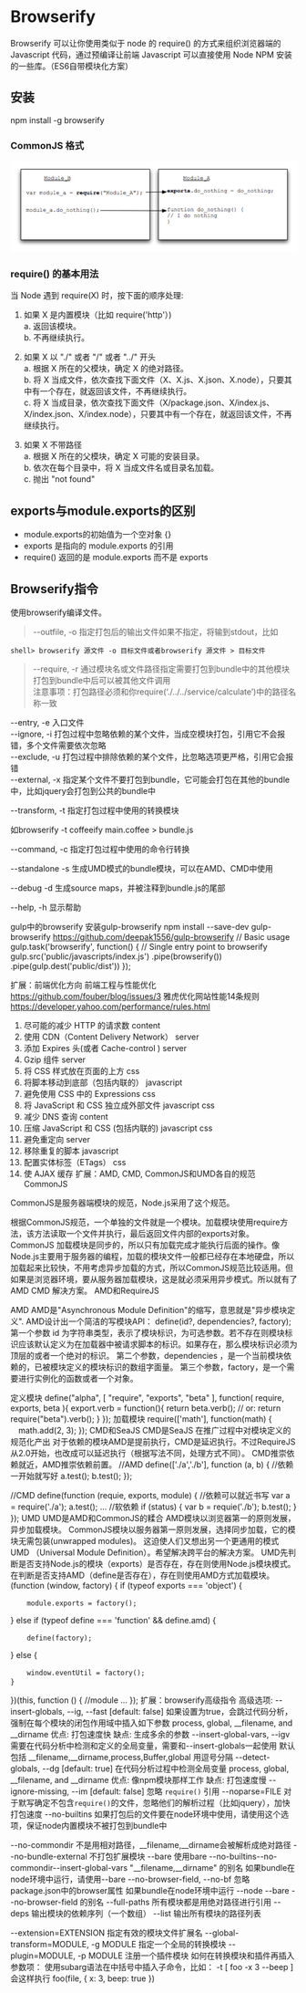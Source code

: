 # Browserify
Browserify 可以让你使用类似于 node 的 require() 的方式来组织浏览器端的 Javascript 代码，通过预编译让前端 Javascript 可以直接使用 Node NPM 安装的一些库。（ES6自带模块化方案）  

## 安装
npm install -g browserify  

### CommonJS 格式
![Commonjs](commonJS.png)

### require() 的基本用法
当 Node 遇到 require(X) 时，按下面的顺序处理:  
1. 如果 X 是内置模块（比如 require('http'）)  
a.  返回该模块。  
b.  不再继续执行。  

2. 如果 X 以 "./" 或者 "/" 或者 "../" 开头  
a. 根据 X 所在的父模块，确定 X 的绝对路径。  
b. 将 X 当成文件，依次查找下面文件（X、X.js、X.json、X.node），只要其中有一个存在，就返回该文件，不再继续执行。  
c. 将 X 当成目录，依次查找下面文件（X/package.json、X/index.js、X/index.json、X/index.node），只要其中有一个存在，就返回该文件，不再继续执行。  

3. 如果 X 不带路径  
a. 根据 X 所在的父模块，确定 X 可能的安装目录。  
b. 依次在每个目录中，将 X 当成文件名或目录名加载。  
c. 抛出 "not found"

## exports与module.exports的区别
* module.exports的初始值为一个空对象 {}  
* exports 是指向的 module.exports 的引用  
* require() 返回的是 module.exports 而不是 exports  

## Browserify指令
使用browserify编译文件。  
>--outfile, -o  指定打包后的输出文件如果不指定，将输到stdout，比如  

    shell> browserify 源文件 -o 目标文件或者browserify 源文件 > 目标文件

>--require, -r  通过模块名或文件路径指定需要打包到bundle中的其他模块打包到bundle中后可以被其他文件调用  
注意事项：打包路径必须和你require(‘./../../service/calculate’)中的路径名称一致  

--entry, -e  入口文件  
--ignore, -i  打包过程中忽略依赖的某个文件，当成空模块打包，引用它不会报错，多个文件需要依次忽略  
--exclude, -u  打包过程中排除依赖的某个文件，比忽略选项更严格，引用它会报错  
--external, -x  指定某个文件不要打包到bundle，它可能会打包在其他的bundle中，比如jquery会打包到公共的bundle中  

--transform, -t  指定打包过程中使用的转换模块  

如browserify -t coffeeify main.coffee > bundle.js  

--command, -c  指定打包过程中使用的命令行转换  

--standalone -s  生成UMD模式的bundle模块，可以在AMD、CMD中使用  

--debug -d  生成source maps，并被注释到bundle.js的尾部  

--help, -h  显示帮助  

gulp中的browserify
安装gulp-browserify
npm install --save-dev gulp-browserify
https://github.com/deepak1556/gulp-browserify
// Basic usage
gulp.task('browserify', function() {
	// Single entry point to browserify
	gulp.src('public/javascripts/index.js')
		.pipe(browserify())
		.pipe(gulp.dest('public/dist'))
});


扩展：前端优化方向
前端工程与性能优化 https://github.com/fouber/blog/issues/3
雅虎优化网站性能14条规则
https://developer.yahoo.com/performance/rules.html
1. 尽可能的减少 HTTP 的请求数					content
2. 使用 CDN（Content Delivery Network）	server
3. 添加 Expires 头(或者 Cache-control )		server
4. Gzip 组件										server
5. 将 CSS 样式放在页面的上方					css
6. 将脚本移动到底部（包括内联的）				javascript
7. 避免使用 CSS 中的 Expressions				css
8. 将 JavaScript 和 CSS 独立成外部文件		javascript css
9. 减少 DNS 查询									content
10. 压缩 JavaScript 和 CSS (包括内联的)		javascript css
11. 避免重定向									server
12. 移除重复的脚本								javascript
13. 配置实体标签（ETags）						css
14. 使 AJAX 缓存
扩展：AMD, CMD, CommonJS和UMD各自的规范
CommonJS

CommonJS是服务器端模块的规范，Node.js采用了这个规范。

根据CommonJS规范，一个单独的文件就是一个模块。加载模块使用require方法，该方法读取一个文件并执行，最后返回文件内部的exports对象。
CommonJS 加载模块是同步的，所以只有加载完成才能执行后面的操作。像Node.js主要用于服务器的编程，加载的模块文件一般都已经存在本地硬盘，所以加载起来比较快，不用考虑异步加载的方式，所以CommonJS规范比较适用。但如果是浏览器环境，要从服务器加载模块，这是就必须采用异步模式。所以就有了 AMD CMD 解决方案。
AMD和RequireJS

AMD
AMD是"Asynchronous Module Definition"的缩写，意思就是"异步模块定义".
AMD设计出一个简洁的写模块API：
define(id?, dependencies?, factory);
第一个参数 id 为字符串类型，表示了模块标识，为可选参数。若不存在则模块标识应该默认定义为在加载器中被请求脚本的标识。如果存在，那么模块标识必须为顶层的或者一个绝对的标识。
第二个参数，dependencies ，是一个当前模块依赖的，已被模块定义的模块标识的数组字面量。
第三个参数，factory，是一个需要进行实例化的函数或者一个对象。

定义模块
define("alpha", [ "require", "exports", "beta" ], function( require, exports, beta ){
    export.verb = function(){
        return beta.verb();
        // or:
        return require("beta").verb();
    }
});
加载模块
require(['math'], function(math) {
　math.add(2, 3);
});
CMD和SeaJS
CMD是SeaJS 在推广过程中对模块定义的规范化产出
对于依赖的模块AMD是提前执行，CMD是延迟执行。不过RequireJS从2.0开始，也改成可以延迟执行（根据写法不同，处理方式不同）。
CMD推崇依赖就近，AMD推崇依赖前置。
//AMD
define(['./a','./b'], function (a, b) {
    //依赖一开始就写好
    a.test();
    b.test();
});

//CMD
define(function (requie, exports, module) {
    //依赖可以就近书写
    var a = require('./a');
    a.test();
    ...
    //软依赖
    if (status) {
        var b = requie('./b');
        b.test();
    }
});
UMD
UMD是AMD和CommonJS的糅合
AMD模块以浏览器第一的原则发展，异步加载模块。
CommonJS模块以服务器第一原则发展，选择同步加载，它的模块无需包装(unwrapped modules)。
这迫使人们又想出另一个更通用的模式UMD （Universal Module Definition）。希望解决跨平台的解决方案。
UMD先判断是否支持Node.js的模块（exports）是否存在，存在则使用Node.js模块模式。
在判断是否支持AMD（define是否存在），存在则使用AMD方式加载模块。
(function (window, factory) {
if (typeof exports === 'object') {

        module.exports = factory();
} else if (typeof define === 'function' && define.amd) {

        define(factory);
} else {

        window.eventUtil = factory();
    }
})(this, function () {
    //module ...
});
扩展：browserify高级指令
高级选项:
  --insert-globals, --ig, --fast    [default: false]
    如果设置为true，会跳过代码分析，强制在每个模块的闭包作用域中插入如下参数
    process, global, __filename, and __dirname
    优点: 打包速度快
    缺点: 生成多余的参数
   --insert-global-vars, --igv
    需要在代码分析中检测和定义的全局变量，需要和--insert-globals一起使用
    默认包括 __filename,__dirname,process,Buffer,global 用逗号分隔
  --detect-globals, --dg            [default: true]
    在代码分析过程中检测全局变量 process, global, __filename, and __dirname
    优点: 像npm模块那样工作
    缺点: 打包速度慢
   --ignore-missing, --im            [default: false]
    忽略 `require()` 引用
   --noparse=FILE
    对于默写确定不包含`require()`的文件，忽略他们的解析过程（比如jquery），加快打包速度
   --no-builtins
    如果打包后的文件要在node环境中使用，请使用这个选项，保证node内置模块不被打包到bundle中

   --no-commondir
    不是用相对路径，__filename,__dirname会被解析成绝对路径
   --no-bundle-external
    不打包扩展模块
   --bare 使用bare
--no-builtins--no-commondir--insert-global-vars "__filename,__dirname" 的别名
    如果bundle在node环境中运行，请使用--bare
  --no-browser-field, --no-bf
    忽略package.json中的browser属性
    如果bundle在node环境中运行
  --node
    --bare --no-browser-field 的别名
  --full-paths
    所有模块都是用绝对路径进行引用
  --deps
    输出模块的依赖序列（一个数组）
  --list
    输出所有模块的路径列表

  --extension=EXTENSION
    指定有效的模块文件扩展名
  --global-transform=MODULE, -g MODULE
    指定一个全局的转换模块
  --plugin=MODULE, -p MODULE
    注册一个插件模块
如何在转换模块和插件再插入参数项：
  使用subarg语法在中括号中插入子命令，比如：
    -t [ foo -x 3 --beep ]
  会这样执行
    foo(file, { x: 3, beep: true })
